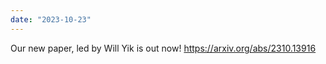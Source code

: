 ```yaml
---
date: "2023-10-23"
---
```

Our new paper, led by Will Yik is out now! https://arxiv.org/abs/2310.13916
